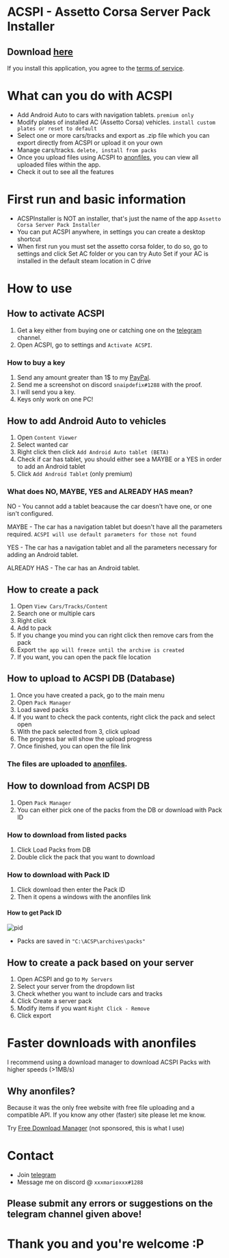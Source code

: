 # ACSPI - Assetto Corsa Server Pack Installer
## Download [here](https://github.com/ionutradu252/acspi/releases)

If you install this application, you agree to the [terms of service](/tos.md).

# What can you do with ACSPI

- Add Android Auto to cars with navigation tablets. `premium only`
- Modify plates of installed AC (Assetto Corsa) vehicles. `install custom plates or reset to default`
- Select one or more cars/tracks and export as .zip file which you can export directly from ACSPI or upload it on your own
- Manage cars/tracks. `delete, install from packs`
- Once you upload files using ACSPI to [anonfiles](https://anonfiles.com/), you can view all uploaded files within the app.
- Check it out to see all the features

# First run and basic information
- ACSPInstaller is NOT an installer, that's just the name of the app `Assetto Corsa Server Pack Installer`
- You can put ACSPI anywhere, in settings you can create a desktop shortcut
- When first run you must set the assetto corsa folder, to do so, go to settings and click Set AC folder or you can try Auto Set if your AC is installed in the default steam location in C drive

# How to use

## How to activate ACSPI
1. Get a key either from buying one or catching one on the [telegram](https://t.me/acspidev) channel.
2. Open ACSPI, go to settings and `Activate ACSPI`.

### How to buy a key
1. Send any amount greater than 1$ to my [PayPal](https://paypal.me/lionromania).
2. Send me a screenshot on discord `snaipdefix#1288` with the proof.
3. I will send you a key.
4. Keys only work on one PC!

## How to add Android Auto to vehicles
1. Open `Content Viewer`
2. Select wanted car
3. Right click then click `Add Android Auto tablet (BETA)`
4. Check if car has tablet, you should either see a MAYBE or a YES in order to add an Android tablet
5. Click `Add Android Tablet` (only premium)
### What does NO, MAYBE, YES and ALREADY HAS mean?
NO - You cannot add a tablet beacause the car doesn't have one, or one isn't configured.

MAYBE - The car has a navigation tablet but doesn't have all the parameters required. `ACSPI will use default parameters for those not found`

YES - The car has a navigation tablet and all the parameters necessary for adding an Android tablet.

ALREADY HAS - The car has an Android tablet.

## How to create a pack
1. Open `View Cars/Tracks/Content`
2. Search one or multiple cars
3. Right click
4. Add to pack
5. If you change you mind you can right click then remove cars from the pack
6. Export `the app will freeze until the archive is created`
7. If you want, you can open the pack file location

## How to upload to ACSPI DB (Database)
1. Once you have created a pack, go to the main menu
2. Open `Pack Manager`
3. Load saved packs
4. If you want to check the pack contents, right click the pack and select open
5. With the pack selected from 3, click upload
6. The progress bar will show the upload progress
7. Once finished, you can open the file link
### The files are uploaded to [anonfiles](https://anonfiles.com/).

## How to download from ACSPI DB
1. Open `Pack Manager`
2. You can either pick one of the packs from the DB or download with Pack ID
### How to download from listed packs
1. Click Load Packs from DB
2. Double click the pack that you want to download
### How to download with Pack ID
1. Click download then enter the Pack ID
2. Then it opens a windows with the anonfiles link
#### How to get Pack ID
![pid](https://user-images.githubusercontent.com/72668032/158903933-e9c8c978-3cb1-4f49-a39a-cf8d29abf995.png)
- Packs are saved in `"C:\ACSP\archives\packs"`

## How to create a pack based on your server
1. Open ACSPI and go to `My Servers`
2. Select your server from the dropdown list
3. Check whether you want to include cars and tracks
4. Click Create a server pack
5. Modify items if you want `Right Click - Remove`
6. Click export

# Faster downloads with anonfiles
I recommend using a download manager to download ACSPI Packs with higher speeds (>1MB/s)

## Why anonfiles?
Because it was the only free website with free file uploading and a compatible API. If you know any other (faster) site please let me know.

Try [Free Download Manager](https://www.freedownloadmanager.org/) (not sponsored, this is what I use)



# Contact
- Join [telegram](https://t.me/acspidev)
- Message me on discord @ `xxxmarioxxx#1288`
## Please submit any errors or suggestions on the telegram channel given above!

# Thank you and you're welcome :P
